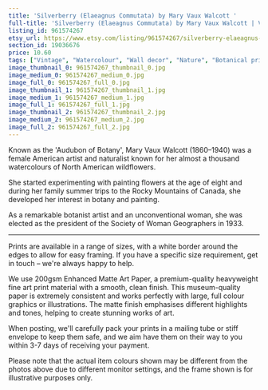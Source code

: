 ```yaml
---
title: 'Silverberry (Elaeagnus Commutata) by Mary Vaux Walcott '
full-title: 'Silverberry (Elaeagnus Commutata) by Mary Vaux Walcott | Vintage botanical watercolour illustration | Home decor | Giclée print'
listing_id: 961574267
etsy_url: https://www.etsy.com/listing/961574267/silverberry-elaeagnus-commutata-by-mary?utm_source=site&utm_medium=api&utm_campaign=api
section_id: 19036676
price: 10.60
tags: ["Vintage", "Watercolour", "Wall decor", "Nature", "Botanical print", "Plant lovers gift", "Plant illustration", "Cottage decor", "Flower art print", "Cottage", "Mary Vaux Walcott", "Botany poster", "Silverberry"]
image_thumbnail_0: 961574267_thumbnail_0.jpg
image_medium_0: 961574267_medium_0.jpg
image_full_0: 961574267_full_0.jpg
image_thumbnail_1: 961574267_thumbnail_1.jpg
image_medium_1: 961574267_medium_1.jpg
image_full_1: 961574267_full_1.jpg
image_thumbnail_2: 961574267_thumbnail_2.jpg
image_medium_2: 961574267_medium_2.jpg
image_full_2: 961574267_full_2.jpg
---
```

Known as the &#39;Audubon of Botany&#39;, Mary Vaux Walcott (1860–1940) was a female American artist and naturalist known for her almost a thousand watercolours of North American wildflowers. 

She started experimenting with painting flowers at the age of eight and during her family summer trips to the Rocky Mountains of Canada, she developed her interest in botany and painting.

As a remarkable botanist artist and an unconventional woman, she was elected as the president of the Society of Woman Geographers in 1933.

----

Prints are available in a range of sizes, with a white border around the edges to allow for easy framing. If you have a specific size requirement, get in touch – we&#39;re always happy to help.

We use 200gsm Enhanced Matte Art Paper, a premium-quality heavyweight fine art print material with a smooth, clean finish. This museum-quality paper is extremely consistent and works perfectly with large, full colour graphics or illustrations. The matte finish emphasises different highlights and tones, helping to create stunning works of art.

When posting, we&#39;ll carefully pack your prints in a mailing tube or stiff envelope to keep them safe, and we aim have them on their way to you within 3-7 days of receiving your payment.

Please note that the actual item colours shown may be different from the photos above due to different monitor settings, and the frame shown is for illustrative purposes only.
